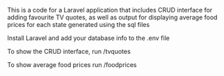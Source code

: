 This is a code for a Laravel application that includes CRUD interface for adding favourite TV quotes, as well as output for displaying average food prices for each state generated using the sql files

Install Laravel and add your database info to the .env file

To show the CRUD interface, run /tvquotes

To show average food prices run /foodprices